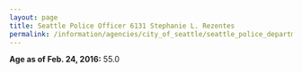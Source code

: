 ```yaml
---
layout: page
title: Seattle Police Officer 6131 Stephanie L. Rezentes
permalink: /information/agencies/city_of_seattle/seattle_police_department/copbook/6131/
---
```


**Age as of Feb. 24, 2016:** 55.0
